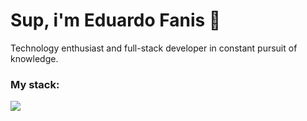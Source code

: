 # Sup, i'm Eduardo Fanis 👋
<p>
    Technology enthusiast and full-stack developer in constant pursuit of knowledge.
</p>

### My stack:
<a href="#">
    <img src="https://skillicons.dev/icons?i=go,dart,flutter,docker,neovim,git,figma&theme=dark" />
  </a>


